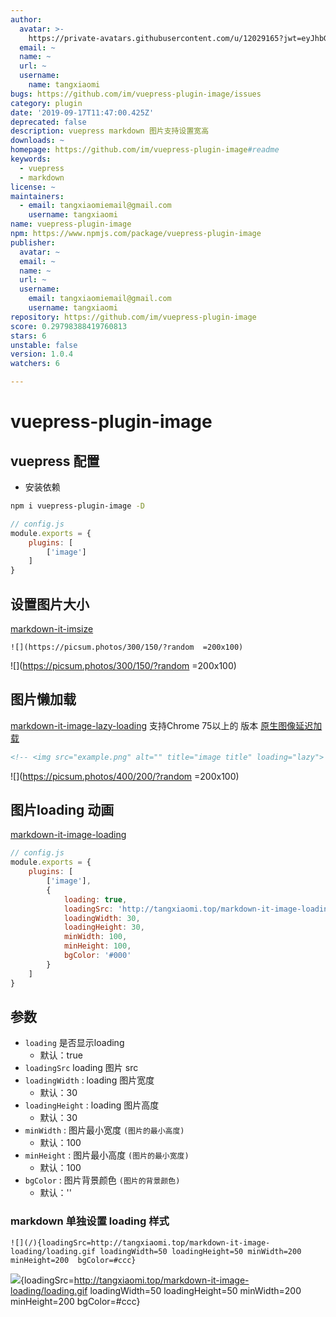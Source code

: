 ```yaml
---
author:
  avatar: >-
    https://private-avatars.githubusercontent.com/u/12029165?jwt=eyJhbGciOiJIUzI1NiIsInR5cCI6IkpXVCJ9.eyJpc3MiOiJnaXRodWIuY29tIiwiYXVkIjoicmF3LmdpdGh1YnVzZXJjb250ZW50LmNvbSIsImtleSI6ImtleTEiLCJleHAiOjE3MzQ2NzQxMDAsIm5iZiI6MTczNDY3MjkwMCwicGF0aCI6Ii91LzEyMDI5MTY1In0.eKQgDcC5HZJAwsJVO0kgnshknndA1UfskDyxNXdAnxI&v=4
  email: ~
  name: ~
  url: ~
  username:
    name: tangxiaomi
bugs: https://github.com/im/vuepress-plugin-image/issues
category: plugin
date: '2019-09-17T11:47:00.425Z'
deprecated: false
description: vuepress markdown 图片支持设置宽高
downloads: ~
homepage: https://github.com/im/vuepress-plugin-image#readme
keywords:
  - vuepress
  - markdown
license: ~
maintainers:
  - email: tangxiaomiemail@gmail.com
    username: tangxiaomi
name: vuepress-plugin-image
npm: https://www.npmjs.com/package/vuepress-plugin-image
publisher:
  avatar: ~
  email: ~
  name: ~
  url: ~
  username:
    email: tangxiaomiemail@gmail.com
    username: tangxiaomi
repository: https://github.com/im/vuepress-plugin-image
score: 0.29798388419760813
stars: 6
unstable: false
version: 1.0.4
watchers: 6

---
```


# vuepress-plugin-image



## vuepress 配置

* 安装依赖

```bash
npm i vuepress-plugin-image -D
```

```js
// config.js
module.exports = { 
    plugins: [
        ['image']
    ]
} 
```

## 设置图片大小  
[markdown-it-imsize](https://www.npmjs.com/package/markdown-it-imsize)

```
![](https://picsum.photos/300/150/?random  =200x100)
```

![](https://picsum.photos/300/150/?random  =200x100)


## 图片懒加载
[markdown-it-image-lazy-loading](https://www.npmjs.com/package/markdown-it-image-lazy-loading)
支持Chrome 75以上的 版本 [原生图像延迟加载](https://addyosmani.com/blog/lazy-loading/)

```html
<!-- <img src="example.png" alt="" title="image title" loading="lazy"> -->
```

![](https://picsum.photos/400/200/?random  =200x100)


## 图片loading 动画
[markdown-it-image-loading](https://www.npmjs.com/package/markdown-it-image-loading)

```js
// config.js
module.exports = { 
    plugins: [
        ['image'],
        {
            loading: true,
            loadingSrc: 'http://tangxiaomi.top/markdown-it-image-loading/loading.gif',
            loadingWidth: 30,
            loadingHeight: 30,
            minWidth: 100,
            minHeight: 100,
            bgColor: '#000'
        }
    ]
} 
```

## 参数

* `loading` 是否显示loading
    - 默认：true
* `loadingSrc` loading 图片 src 
* `loadingWidth` : loading 图片宽度
    - 默认：30
* `loadingHeight` : loading 图片高度
    - 默认：30
* `minWidth` : 图片最小宽度 `(图片的最小高度)`
    - 默认：100  
* `minHeight` : 图片最小高度 `(图片的最小宽度)`
    - 默认：100 
* `bgColor` : 图片背景颜色 `(图片的背景颜色)`
    - 默认：''  

### markdown 单独设置 loading 样式

```
![](/){loadingSrc=http://tangxiaomi.top/markdown-it-image-loading/loading.gif loadingWidth=50 loadingHeight=50 minWidth=200 minHeight=200  bgColor=#ccc} 
```
![](/){loadingSrc=http://tangxiaomi.top/markdown-it-image-loading/loading.gif loadingWidth=50 loadingHeight=50 minWidth=200 minHeight=200  bgColor=#ccc} 

